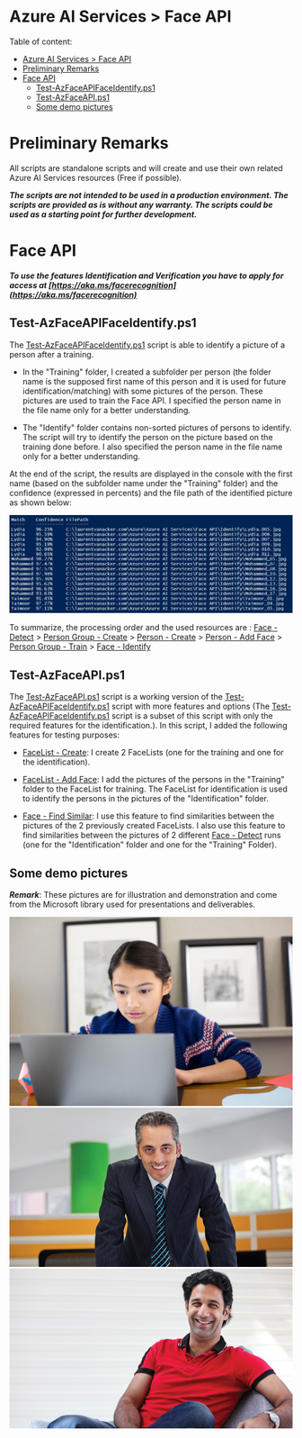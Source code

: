 # Azure AI Services > Face API

Table of content:

- [Azure AI Services \> Face API](#azure-ai-services--face-api)
- [Preliminary Remarks](#preliminary-remarks)
- [Face API](#face-api)
  - [Test-AzFaceAPIFaceIdentify.ps1](#test-azfaceapifaceidentifyps1)
  - [Test-AzFaceAPI.ps1](#test-azfaceapips1)
  - [Some demo pictures](#some-demo-pictures)

# Preliminary Remarks

All scripts are standalone scripts and will create and use their own related Azure AI Services resources (Free if possible).

***The scripts are not intended to be used in a production environment. The scripts are provided as is without any warranty. The scripts could be used as a starting point for further development.***

# Face API

***To use the features Identification and Verification you have to apply for access at [https://aka.ms/facerecognition](https://aka.ms/facerecognition)***

## Test-AzFaceAPIFaceIdentify.ps1

The [Test-AzFaceAPIFaceIdentify.ps1](Test-AzFaceAPIFaceIdentify.ps1) script is able to identify a picture of a person after a training.  

- In the "Training" folder, I created a subfolder per person (the folder name is the supposed first name of this person and it is used for future identification/matching) with some pictures of the person. These pictures are used to train the Face API. I specified the person name in the file name only for a better understanding.

- The "Identify" folder contains non-sorted pictures of persons to identify. The script will try to identify the person on the picture based on the training done before. I also specified the person name in the file name only for a better understanding.

At the end of the script, the results are displayed in the console with the first name (based on the subfolder name under the "Training" folder) and the confidence (expressed in percents) and the file path of the identified picture as shown below:

![Results](docs/results.jpg)

To summarize, the processing order and the used resources are :
[Face - Detect](https://eastus.dev.cognitive.microsoft.com/docs/services/563879b61984550e40cbbe8d/operations/563879b61984550f30395236) > [Person Group - Create](https://eastus.dev.cognitive.microsoft.com/docs/services/563879b61984550e40cbbe8d/operations/563879b61984550f30395244) > [Person - Create](https://eastus.dev.cognitive.microsoft.com/docs/services/563879b61984550e40cbbe8d/operations/563879b61984550f3039523c) > [Person - Add Face](https://eastus.dev.cognitive.microsoft.com/docs/services/563879b61984550e40cbbe8d/operations/563879b61984550f3039523b) > [Person Group - Train](https://eastus.dev.cognitive.microsoft.com/docs/services/563879b61984550e40cbbe8d/operations/563879b61984550f30395249) > [Face - Identify](https://eastus.dev.cognitive.microsoft.com/docs/services/563879b61984550e40cbbe8d/operations/563879b61984550f30395239)

## Test-AzFaceAPI.ps1

The [Test-AzFaceAPI.ps1](Test-AzFaceAPI.ps1) script is a working version of the [Test-AzFaceAPIFaceIdentify.ps1](Test-AzFaceAPIFaceIdentify.ps1) script with more features and options (The [Test-AzFaceAPIFaceIdentify.ps1](Test-AzFaceAPIFaceIdentify.ps1) script is a subset of this script with only the required features for the identification.).
In this script, I added the following features for testing purposes:

- [FaceList - Create](https://eastus.dev.cognitive.microsoft.com/docs/services/563879b61984550e40cbbe8d/operations/563879b61984550f3039524b): I create 2 FaceLists (one for the training and one for the identification).

- [FaceList - Add Face](https://eastus.dev.cognitive.microsoft.com/docs/services/563879b61984550e40cbbe8d/operations/563879b61984550f3039524c): I add the pictures of the persons in the "Training" folder to the FaceList for training. The FaceList for identification is used to identify the persons in the pictures of the "Identification" folder.

- [Face - Find Similar](https://eastus.dev.cognitive.microsoft.com/docs/services/563879b61984550e40cbbe8d/operations/563879b61984550f30395237): I use this feature to find similarities between the pictures of the 2 previously created FaceLists. I also use this feature to find similarities between the pictures of 2 different [Face - Detect](https://eastus.dev.cognitive.microsoft.com/docs/services/563879b61984550e40cbbe8d/operations/563879b61984550f30395236) runs (one for the "Identification" folder and one for the "Training" Folder).
  
## Some demo pictures

***Remark***: These pictures are for illustration and demonstration and come from the Microsoft library used for presentations and deliverables.

![Lydia](Training/Lydia/Lydia_001.jpg)
![Mohammed](Training/Mohammed/Mohammed_03.jpg)
![Taimoor](Training/Taimoor/Taimoor_02.jpg)
